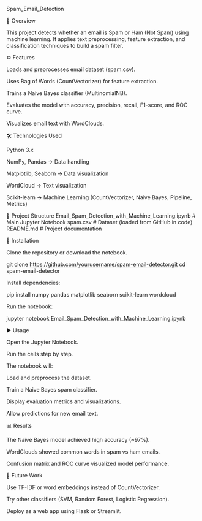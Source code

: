 Spam_Email_Detection
 
📌 Overview

This project detects whether an email is Spam or Ham (Not Spam) using machine learning. It applies text preprocessing, feature extraction, and classification techniques to build a spam filter.

⚙️ Features

Loads and preprocesses email dataset (spam.csv).

Uses Bag of Words (CountVectorizer) for feature extraction.

Trains a Naive Bayes classifier (MultinomialNB).

Evaluates the model with accuracy, precision, recall, F1-score, and ROC curve.

Visualizes email text with WordClouds.

🛠️ Technologies Used

Python 3.x

NumPy, Pandas → Data handling

Matplotlib, Seaborn → Data visualization

WordCloud → Text visualization

Scikit-learn → Machine Learning (CountVectorizer, Naive Bayes, Pipeline, Metrics)

📂 Project Structure
Email_Spam_Detection_with_Machine_Learning.ipynb   # Main Jupyter Notebook
spam.csv                                           # Dataset (loaded from GitHub in code)
README.md                                          # Project documentation

🔧 Installation

Clone the repository or download the notebook.

git clone https://github.com/yourusername/spam-email-detector.git
cd spam-email-detector


Install dependencies:

pip install numpy pandas matplotlib seaborn scikit-learn wordcloud


Run the notebook:

jupyter notebook Email_Spam_Detection_with_Machine_Learning.ipynb

▶️ Usage

Open the Jupyter Notebook.

Run the cells step by step.

The notebook will:

Load and preprocess the dataset.

Train a Naive Bayes spam classifier.

Display evaluation metrics and visualizations.

Allow predictions for new email text.

📊 Results

The Naive Bayes model achieved high accuracy (~97%).

WordClouds showed common words in spam vs ham emails.

Confusion matrix and ROC curve visualized model performance.

📌 Future Work

Use TF-IDF or word embeddings instead of CountVectorizer.

Try other classifiers (SVM, Random Forest, Logistic Regression).

Deploy as a web app using Flask or Streamlit.


